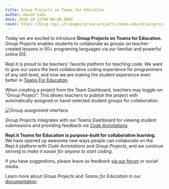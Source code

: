 ```yaml
---
title: Group Projects on Teams for Education
author: David Cako
date: 2020-10-21T08:00:00.000Z
cover: https://blog.repl.it/images/group-projects-teams-education/project-publish.png
--- 
```


Today we are excited to introduce **Group Projects on Teams for Education**.  *Group Projects* enables students to collaborate as groups on teacher-created lessons in 50+ programing languages via our familiar and powerful online IDE.

Repl.it is proud to be teachers' favorite platform for teaching code.  We want to give our users the best collaborative coding experience for programmers of any skill level, and now we are making the student experience even better in [Teams For Education](https://blog.repl.it/teams-for-education). 

When creating a project from the Team Dashboard, teachers may toggle-on "Group Project".  This allows teachers to publish the project with automatically assigned or hand-selected student groups for collaboration.

<img src="https://blog.repl.it/images/group-projects-teams-education/project-publish.png" alt="Group assignment interface" style="max-width: 450px" />

*Group Projects* integrates with our Teams Dashboard for viewing student submissions and providing feedback via *[Code Annotations](https://blog.repl.it/annotations-for-education)*.

**Repl.it Teams for Education is purpose-built for collaborative learning.**  We have opened up awesome new ways people can collaborate on the Repl.it platform with *Code Annotations* and *Group Projects*, and we continue striving to *make it easier for anyone to start coding.*

If you have suggestions, please leave us feedback [via our forum](https://replit.canny.io/feedback?sort=new) or social media.

Learn more about *Group Projects* and *Teams for Education* in our [documentation](https://docs.repl.it/Teams/Projects).